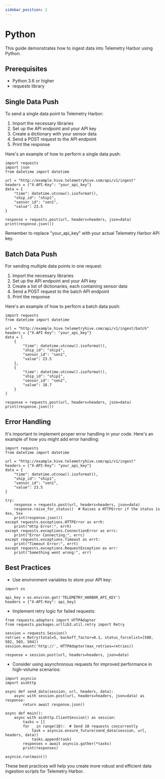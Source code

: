 ```yaml
---
sidebar_position: 2
---
```


# Python

This guide demonstrates how to ingest data into Telemetry Harbor using Python.

## Prerequisites

- Python 3.6 or higher
- requests library

## Single Data Push

To send a single data point to Telemetry Harbor:

1. Import the necessary libraries
2. Set up the API endpoint and your API key
3. Create a dictionary with your sensor data
4. Send a POST request to the API endpoint
5. Print the response

Here's an example of how to perform a single data push:

```
import requests
import json
from datetime import datetime

url = "http://example.hive.telemetryhive.com/api/v1/ingest"
headers = {"X-API-Key": "your_api_key"}
data = {
    "time": datetime.utcnow().isoformat(),
    "ship_id": "ship1",
    "sensor_id": "sen1",
    "value": 23.5
}

response = requests.post(url, headers=headers, json=data)
print(response.json())
```
Remember to replace "your_api_key" with your actual Telemetry Harbor API key.

## Batch Data Push

For sending multiple data points in one request:

1. Import the necessary libraries
2. Set up the API endpoint and your API key
3. Create a list of dictionaries, each containing sensor data
4. Send a POST request to the batch API endpoint
5. Print the response

Here's an example of how to perform a batch data push:

```
import requests
from datetime import datetime

url = "http://example.hive.telemetryhive.com/api/v1/ingest/batch"
headers = {"X-API-Key": "your_api_key"}
data = [
    {
        "time": datetime.utcnow().isoformat(),
        "ship_id": "ship1",
        "sensor_id": "sen1",
        "value": 23.5
    },
    {
        "time": datetime.utcnow().isoformat(),
        "ship_id": "ship1",
        "sensor_id": "sen2",
        "value": 18.7
    }
]

response = requests.post(url, headers=headers, json=data)
print(response.json())
```

## Error Handling

It's important to implement proper error handling in your code. Here's an example of how you might add error handling:
```
import requests
from datetime import datetime

url = "http://example.hive.telemetryhive.com/api/v1/ingest"
headers = {"X-API-Key": "your_api_key"}
data = {
    "time": datetime.utcnow().isoformat(),
    "ship_id": "ship1",
    "sensor_id": "sen1",
    "value": 23.5
}

try:
    response = requests.post(url, headers=headers, json=data)
    response.raise_for_status()  # Raises a HTTPError if the status is 4xx, 5xx
    print(response.json())
except requests.exceptions.HTTPError as errh:
    print("Http Error:", errh)
except requests.exceptions.ConnectionError as errc:
    print("Error Connecting:", errc)
except requests.exceptions.Timeout as errt:
    print("Timeout Error:", errt)
except requests.exceptions.RequestException as err:
    print("Something went wrong:", err)
```
## Best Practices

- Use environment variables to store your API key:

```
import os

api_key = os.environ.get('TELEMETRY_HARBOR_API_KEY')
headers = {"X-API-Key": api_key}
```

- Implement retry logic for failed requests:

```
from requests.adapters import HTTPAdapter
from requests.packages.urllib3.util.retry import Retry

session = requests.Session()
retries = Retry(total=5, backoff_factor=0.1, status_forcelist=[500, 502, 503, 504])
session.mount('http://', HTTPAdapter(max_retries=retries))

response = session.post(url, headers=headers, json=data)
```

- Consider using asynchronous requests for improved performance in high-volume scenarios:

```
import asyncio
import aiohttp

async def send_data(session, url, headers, data):
    async with session.post(url, headers=headers, json=data) as response:
        return await response.json()

async def main():
    async with aiohttp.ClientSession() as session:
        tasks = []
        for _ in range(10):  # Send 10 requests concurrently
            task = asyncio.ensure_future(send_data(session, url, headers, data))
            tasks.append(task)
        responses = await asyncio.gather(*tasks)
        print(responses)

asyncio.run(main())
```

These best practices will help you create more robust and efficient data ingestion scripts for Telemetry Harbor.